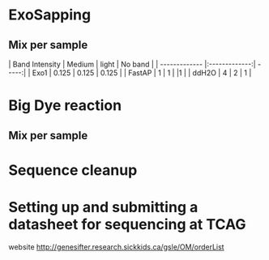 # ExoSapping

## Mix per sample

| Band Intensity | Medium | light | No band |
| ------------- |:-------------:| -----:|
| Exo1 | 0.125 | 0.125 | 0.125 |
| FastAP | 1 | 1 | |1 |
| ddH2O | 4 | 2 | 1 |

# Big Dye reaction

## Mix per sample


# Sequence cleanup

# Setting up and submitting a datasheet for sequencing at TCAG
website http://genesifter.research.sickkids.ca/gsle/OM/orderList
